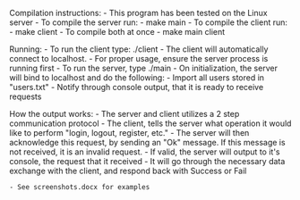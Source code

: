 Compilation instructions:
    - This program has been tested on the Linux server
    - To compile the server run:
        - make main
    - To compile the client run:
        - make client
    - To compile both at once
        - make main client

Running:
    - To run the client type: ./client
        - The client will automatically connect to localhost.
        - For proper usage, ensure the server process is running first
    - To run the server, type ./main
        - On initialization, the server will bind to localhost and do the following:
        - Import all users stored in "users.txt"
        - Notify through console output, that it is ready to receive requests

How the output works:
    - The server and client utilizes a 2 step communication protocol
        - The client, tells the server what operation it would like to perform "login, logout, register, etc."
        - The server will then acknowledge this request, by sending an "Ok" message. If this message is not received,
        it is an invalid request. 
        - If valid, the server will output to it's console, the request that it received
        - It will go through the necessary data exchange with the client, and respond back with Success or Fail
    
    - See screenshots.docx for examples